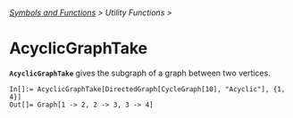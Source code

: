 ###### [Symbols and Functions](/README.md#symbols-and-functions) > Utility Functions >

# AcyclicGraphTake

**`AcyclicGraphTake`** gives the subgraph of a graph between two vertices.

```wl
In[]:= AcyclicGraphTake[DirectedGraph[CycleGraph[10], "Acyclic"], {1, 4}]
Out[]= Graph[1 -> 2, 2 -> 3, 3 -> 4]
```